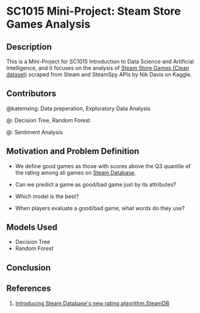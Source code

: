 # SC1015 Mini-Project: Steam Store Games Analysis


## Description
This is a Mini-Project for SC1015 Introduction to Data Science and Artificial Intelligence, and it focuses on the analysis of [Steam Store Games (Clean dataset)](https://www.kaggle.com/datasets/nikdavis/steam-store-games.) scraped from Steam and SteamSpy APIs by Nik Davis on Kaggle.

## Contributors
@katemxing: Data preperation, Exploratory Data Analysis

@: Decision Tree, Random Forest

@: Sentiment Analysis


## Motivation and Problem Definition
- We define good games as those with scores above the Q3 quantile of the rating among all games on [Steam Database](https://steamdb.info/).

- Can we predict a game as good/bad game just by its attributes?

- Which model is the best?

- When players evaluate a good/bad game, what words do they use?

## Models Used
- Decision Tree
- Random Forest

## Conclusion

## References
1. [Introducing Steam Database's new rating algorithm.SteamDB](https://steamdb.info/blog/steamdb-rating/)

